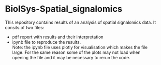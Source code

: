 # BiolSys-Spatial_signalomics
This repository contains results of an analysis of spatial signalomics data. It consits of two files:
  - pdf report with results and their interpretation
  - ipynb file to reproduce the results. <br/>
Note: the ipynb file uses plotly for visualisation which makes the file large. For the same reason some of the plots may not load when opening the file and it may be necessary to rerun the code.
